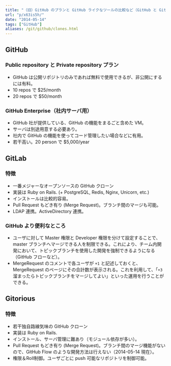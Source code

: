 ```yaml
---
title: "（旧）GitHub のプランと GitHub ライクなツールの比較など（GitHub と GitLab の比較）"
url: "p/x63is5h/"
date: "2014-05-14"
tags: ["GitHub"]
aliases: /git/github/clones.html
---
```


GitHub
----

### Public repository と Private repository プラン

- GitHub は公開リポジトリのみであれば無料で使用できるが、非公開にするには有料。
- 10 repos で $25/month
- 20 repos で $50/month

### GitHub Enterprise（社内サーバ用）

- GitHub 社が提供している、GitHub の機能をまるごと含めた VM。
- サーバは別途用意する必要あり。
- 社内で GitHub の機能を使ってコード管理したい場合などに有用。
- 若干高い。20 person で $5,000/year


GitLab
----

### 特徴

- 一番メジャーなオープンソースの GitHub クローン
- 実装は Ruby on Rails. (+ PostgreSQL, Redis, Nginx, Unicorn, etc.)
- インストールは比較的容易。
- Pull Request もどき有り (Merge Request)。ブランチ間のマージも可能。
- LDAP 連携。ActiveDirectory 連携。

### GitHub より便利なところ

- ユーザに対して Master 権限と Developer 権限を分けて設定することで、master ブランチへマージできる人を制限できる。これにより、チーム内開発において、トピックブランチを使用した開発を強制できるようになる（GitHub フローなど）。
- MergeRequest のコメントで各ユーザが `+1` と記述しておくと、MergeRequest のページにその合計数が表示される。これを利用して、「`+3` 溜まったらトピックブランチをマージしてよい」といった運用を行うことができる。


Gitorious
----

### 特徴

- 若干独自路線気味の GitHub クローン
- 実装は Ruby on Rails.
- インストール、サーバ管理に難あり（モジュール依存が多い）。
- Pull Request もどき有り (Merge Request)。ブランチ間のマージ機能がないので、GitHub Flow のような開発方法は行えない（2014-05-14 現在）。
- 権限＆Roll制御。ユーザごとに push 可能なリポジトリを制御可能。

